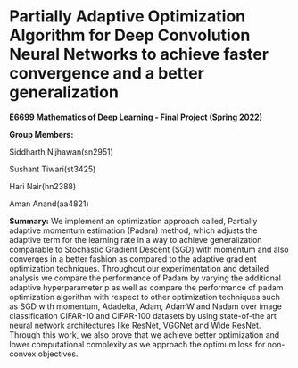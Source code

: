 # Partially  Adaptive Optimization  Algorithm  for  Deep  Convolution  Neural Networks to achieve faster  convergence  and  a better  generalization

**E6699 Mathematics of Deep Learning - Final Project (Spring 2022)**

**Group Members:**

Siddharth Nijhawan(sn2951)

Sushant Tiwari(st3425)

Hari Nair(hn2388)

Aman Anand(aa4821)

**Summary:** We implement an optimization approach called, Partially adaptive momentum estimation (Padam) method, which adjusts the adaptive term for the learning rate in a way to achieve generalization comparable to Stochastic Gradient Descent (SGD) with momentum and also converges in a better fashion as compared to the adaptive gradient optimization techniques. Throughout our experimentation and detailed analysis we compare the performance of Padam by varying the additional adaptive hyperparameter p as well as compare the performance of padam optimization algorithm with respect to other optimization techniques such as SGD with momentum, Adadelta, Adam, AdamW and Nadam over image classification CIFAR-10 and CIFAR-100 datasets by using state-of-the art neural network architectures like ResNet, VGGNet and Wide ResNet. Through this work, we also prove that we achieve better optimization and lower computational complexity as we approach the optimum loss for non-convex objectives.
